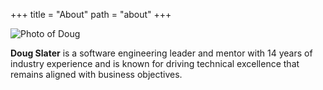 +++
title = "About"
path = "about"
+++

<img src="/images/doug.jpg" alt="Photo of Doug" class="not-prose profile-img"/>

<b class="highlight">Doug Slater</b> is a software engineering leader and mentor with 14 years of industry experience and is known for driving technical excellence that remains aligned with business objectives.
